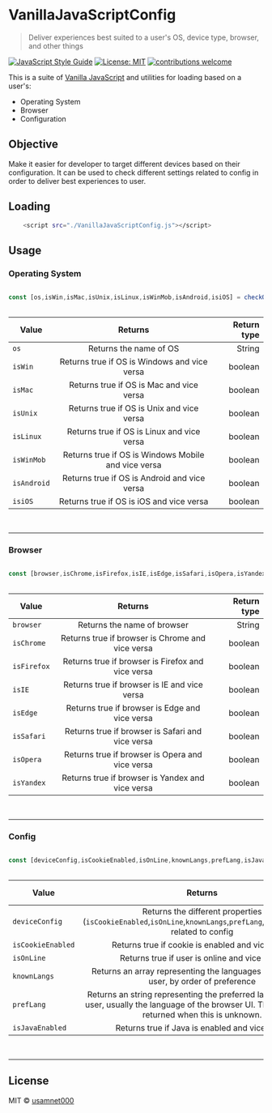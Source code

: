 # VanillaJavaScriptConfig

> Deliver experiences best suited to a user&#x27;s OS, device type, browser, and other things

[![JavaScript Style Guide](https://img.shields.io/badge/code_style-standard-brightgreen.svg)](https://standardjs.com) [![License: MIT](https://img.shields.io/badge/License-MIT-yellow.svg)](https://opensource.org/licenses/MIT) [![contributions welcome](https://img.shields.io/badge/contributions-welcome-brightgreen.svg?style=flat)](https://github.com/dwyl/esta/issues)

This is a suite of [Vanilla JavaScript](http://vanilla-js.com/) and utilities for loading based on a user's:
- Operating System
- Browser
- Configuration

## Objective
Make it easier for developer to target different devices based on their configuration. It can be used to check different settings related to config in order to deliver best experiences to user.  

## Loading

```bash
    <script src="./VanillaJavaScriptConfig.js"></script>
```

## Usage



### Operating System

```jsx

const [os,isWin,isMac,isUnix,isLinux,isWinMob,isAndroid,isiOS] = checkOS();
 
```

|  Value   |      Returns        |  Return type |
|----------|:-------------------:|------:|
|    `os`    | Returns the name of OS | String |
| `isWin` | Returns true if OS is Windows and vice versa        |   boolean |
| `isMac` | Returns true if OS is Mac and vice versa       |    boolean |
| `isUnix` | Returns true if OS is Unix and vice versa       |    boolean |
| `isLinux` | Returns true if OS is Linux and vice versa       |    boolean |
| `isWinMob` | Returns true if OS is Windows Mobile and vice versa       |    boolean |
| `isAndroid` | Returns true if OS is Android and vice versa       |    boolean |
| `isiOS` | Returns true if OS is iOS and vice versa       |    boolean |
&nbsp;

___

### Browser

```jsx

const [browser,isChrome,isFirefox,isIE,isEdge,isSafari,isOpera,isYandex] = checkBrowser();
 
```

|  Value   |      Returns        |  Return type |
|----------|:-------------------:|------:|
|    `browser`    | Returns the name of browser | String |
| `isChrome` | Returns true if browser is Chrome and vice versa        |   boolean |
| `isFirefox` | Returns true if browser is Firefox and vice versa       |    boolean |
| `isIE` | Returns true if browser is IE and vice versa       |    boolean |
| `isEdge` | Returns true if browser is Edge and vice versa       |    boolean |
| `isSafari` | Returns true if browser is Safari and vice versa       |    boolean |
| `isOpera` | Returns true if browser is Opera and vice versa       |    boolean |
| `isYandex` | Returns true if browser is Yandex and vice versa       |    boolean |
&nbsp;

___

### Config

```jsx

const [deviceConfig,isCookieEnabled,isOnLine,knownLangs,prefLang,isJavaEnabled] = checkDeviceConfig();
 
```

|  Value   |      Returns        |  Return type |
|----------|:-------------------:|------:|
|    `deviceConfig`    | Returns the different properties (`isCookieEnabled`,`isOnLine`,`knownLangs`,`prefLang`,`isJavaEnabled`) related to config | Arrays of objects |
| `isCookieEnabled` | Returns true if cookie is enabled and vice versa        |   boolean |
| `isOnLine` | Returns true if user is online and vice versa        |   boolean |
| `knownLangs` | Returns an array representing the languages known to the user, by order of preference |   array |
| `prefLang` | Returns an string representing the preferred language of the user, usually the language of the browser UI. The null value is returned when this is unknown.  |  String |
| `isJavaEnabled` | Returns true if Java is enabled and vice versa        |   boolean |

&nbsp;

___


## License

MIT © [usamnet000](https://github.com/usamnet000)

